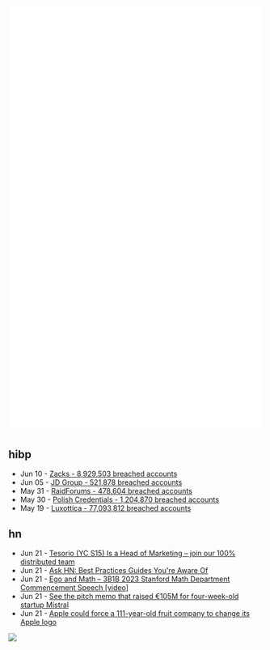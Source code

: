 ![Metrics](https://raw.githubusercontent.com/phixion/phixion/master/metrics.svg)

## hibp

<!--
for https://github.com/phixion/phixion/blob/main/.github/workflows/feeds.yml
-->
<!--START_SECTION:haveibeenpwnd-->
- Jun 10 - [Zacks - 8,929,503 breached accounts](https://haveibeenpwned.com/PwnedWebsites#Zacks)
- Jun 05 - [JD Group - 521,878 breached accounts](https://haveibeenpwned.com/PwnedWebsites#JDGroup)
- May 31 - [RaidForums - 478,604 breached accounts](https://haveibeenpwned.com/PwnedWebsites#RaidForums)
- May 30 - [Polish Credentials - 1,204,870 breached accounts](https://haveibeenpwned.com/PwnedWebsites#PolishCredentials)
- May 19 - [Luxottica - 77,093,812 breached accounts](https://haveibeenpwned.com/PwnedWebsites#Luxottica)
<!--END_SECTION:haveibeenpwnd-->

## hn

<!--
for https://github.com/phixion/phixion/blob/main/.github/workflows/feeds.yml
-->
<!--START_SECTION:hn-->
- Jun 21 - [Tesorio (YC S15) Is a Head of Marketing – join our 100% distributed team](https://www.tesorio.com/careers#job-openings)
- Jun 21 - [Ask HN: Best Practices Guides You're Aware Of](https://news.ycombinator.com/item?id=36416727)
- Jun 21 - [Ego and Math – 3B1B 2023 Stanford Math Department Commencement Speech [video]](https://www.youtube.com/watch?v=z7GVHB2wiyg)
- Jun 21 - [See the pitch memo that raised €105M for four-week-old startup Mistral](https://sifted.eu/articles/pitch-deck-mistral)
- Jun 21 - [Apple could force a 111-year-old fruit company to change its Apple logo](https://www.androidauthority.com/apple-swiss-fruit-company-change-logo-3336622/)
<!--END_SECTION:hn-->

<!--
for https://yhype.me
-->
![](https://hit.yhype.me/github/profile?user_id=13013670)
